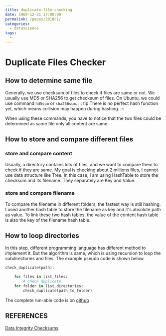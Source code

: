 ```yaml
---
title: duplicate-file-checking
date: 1969-12-31 17:00:00
permalink: /pages/2918c1/
categories:
  - datascience
tags:
  - 
---
```



# Duplicate Files Checker

## How to determine same file
Generally, we use checksum of files to check if files are same or not. We usually use MD5 or SHA256 to get checksum of files. On Ubuntu, we could use command `hd5sum` or `sha256sum`.
::: tip
There is no perfect hash function yet, which means collision may happen during hashing. 
:::

When using these commands, you have to notice that the two files could be determined as same file only all content are same. 

## How to store and compare different files 

### store and compare content
Usually, a directory contains lots of files, and we want to compare them to check if they are same. My goal is checking about 2 millions files, I cannot use data structure like Tree. In this case, I am using HashTable to store the checksum and its filename. They separately are Key and Value.

### store and compare filename
To compare the filename in different folders, the fastest way is still hashing. I used another hash table to store the filename as key and it's absolute path as value. To link these two hash tables, the value of the content hash table is also the key of the filename hash table. 

## How to loop directories
In this step, different programming language has different method to implement it. But the algorithm is same, which is using recursion to loop the subdirectories and files. The example pseudo code is shown below. 

``` python
check_duplicate(path):
    
    for files in list_files:
        # check duplicate
    for folder in list_directories:
        check_duplicate(path_to_folder)

```

The complete run-able code is on [github](https://github.com/jinchenxiangdan/Tools/blob/master/DuplicateFileChecker/duplicate_file_checker.py)


## REFERENCES

[Data Integrity Checksums](https://www.versity.com/blog/data-integrity-checksums)

